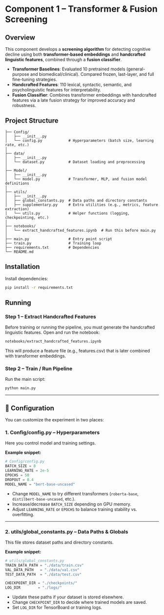 # Component 1 – Transformer & Fusion Screening

## Overview

This component develops a **screening algorithm** for detecting cognitive decline using both **transformer-based embeddings** and **handcrafted linguistic features**, combined through a **fusion classifier**.

* **Transformer Baselines**: Evaluated 10 pretrained models (general-purpose and biomedical/clinical). Compared frozen, last-layer, and full fine-tuning strategies.
* **Handcrafted Features**: 110 lexical, syntactic, semantic, and psycholinguistic features for interpretability.
* **Fusion Classifier**: Combines transformer embeddings with handcrafted features via a late fusion strategy for improved accuracy and robustness.

## Project Structure

```
├── Config/
│   ├── __init__.py
│   └── config.py            # Hyperparameters (batch size, learning rate, etc.)
│
├── data/
│   ├── __init__.py
│   └── dataset.py           # Dataset loading and preprocessing
│
├── Model/
│   ├── __init__.py
│   └── model.py             # Transformer, MLP, and fusion model definitions
│
├── utils/
│   ├── __init__.py
│   ├── global_constants.py  # Data paths and directory constants
│   ├── supplementary.py     # Extra utilities (e.g., metrics, feature extraction)
│   └── utils.py             # Helper functions (logging, checkpointing, etc.)
│
├── notebooks/
│   └── extract_handcrafted_features.ipynb  # Run this before main.py
│
├── main.py                  # Entry point script
├── train.py                 # Training loop
├── requirements.txt         # Dependencies
└── README.md
```

## Installation

Install dependencies:

```bash
pip install -r requirements.txt
```

## Running

### Step 1 – Extract Handcrafted Features

Before training or running the pipeline, you must generate the handcrafted linguistic features.
Open and run the notebook:

```bash
notebooks/extract_handcrafted_features.ipynb
```

This will produce a feature file (e.g., features.csv) that is later combined with transformer embeddings.

### Step 2 – Train / Run Pipeline

Run the main script:

```bash
python main.py
```

---

## 🔧 Configuration

You can customize the experiment in two places:

### 1. **Config/config.py** – Hyperparameters

Here you control model and training settings.

**Example snippet:**

```python
# Config/config.py
BATCH_SIZE = 8
LEARNING_RATE = 2e-5
EPOCHS = 50
DROPOUT = 0.4
MODEL_NAME = "bert-base-uncased"
```

* Change `MODEL_NAME` to try different transformers (`roberta-base`, `distilbert-base-uncased`, etc.).
* Increase/decrease `BATCH_SIZE` depending on GPU memory.
* Adjust `LEARNING_RATE` or `EPOCHS` to balance training stability vs. overfitting.

---

### 2. **utils/global_constants.py** – Data Paths & Globals

This file stores dataset paths and directory constants.

**Example snippet:**

```python
# utils/global_constants.py
TRAIN_DATA_PATH = "./data/train.csv"
VAL_DATA_PATH   = "./data/val.csv"
TEST_DATA_PATH  = "./data/test.csv"

CHECKPOINT_DIR = "./checkpoints/"
LOG_DIR        = "./logs/"
```

* Update these paths if your dataset is stored elsewhere.
* Change `CHECKPOINT_DIR` to decide where trained models are saved.
* Set `LOG_DIR` for TensorBoard or training logs.
